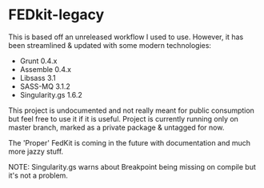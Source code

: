 # FEDkit-legacy

This is based off an unreleased workflow I used to use. However, it has been streamlined & updated with some modern technologies:

* Grunt 0.4.x
* Assemble 0.4.x
* Libsass 3.1
* SASS-MQ 3.1.2
* Singularity.gs 1.6.2

This project is undocumented and not really meant for public consumption but feel free to use it if it is useful. Project is currently running only on master branch, marked as a private package & untagged for now.

The 'Proper' FedKit is coming in the future with documentation and much more jazzy stuff.

NOTE: Singularity.gs warns about Breakpoint being missing on compile but it's not a problem.
